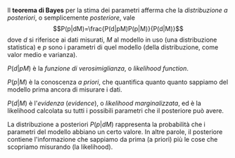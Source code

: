Il **teorema di Bayes** per la stima dei parametri afferma che la *distribuzione a posteriori*, o semplicemente *posteriore*, vale
$$P(p|dM)=\frac{P(d|pM)P(p|M)}{P(d|M)}$$
dove $d$ si riferisce ai dati misurati, $M$ al modello in uso (una distribuzione statistica) e $p$ sono i parametri di quel modello (della distribuzione, come valor medio e varianza). 

$P(d|pM)$ è la *funzione di verosimiglianza*, o *likelihood function*.

$P(p|M)$ è la conoscenza *a priori*, che quantifica quanto quanto sappiamo del modello prima ancora di misurare i dati.

$P(d|M)$ è l'*evidenza* (*evidence*), o *likelihood marginalizzata*, ed è la likelihood calcolata su tutti i possibili parametri che il posteriore può avere.

La distribuzione a posteriori $P(p|dM)$ rappresenta la probabilità che i parametri del modello abbiano un certo valore. In altre parole, il posteriore contiene l'informazione che sappiamo da prima (a priori) più le cose che scopriamo misurando (la likelihood).